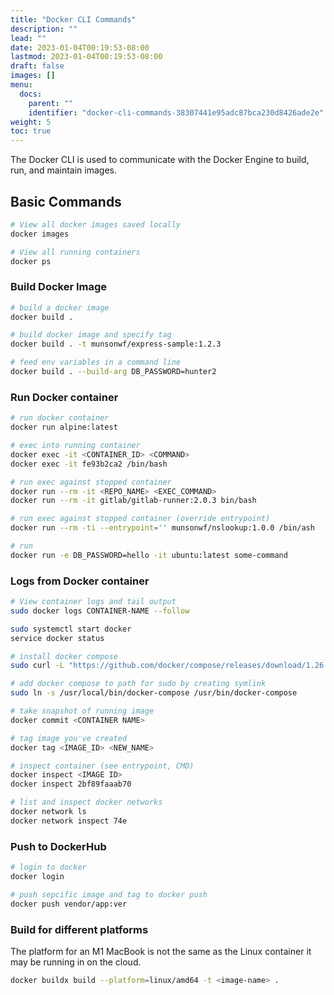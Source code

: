 ```yaml
---
title: "Docker CLI Commands"
description: ""
lead: ""
date: 2023-01-04T00:19:53-08:00
lastmod: 2023-01-04T00:19:53-08:00
draft: false
images: []
menu:
  docs:
    parent: ""
    identifier: "docker-cli-commands-38307441e95adc87bca230d8426ade2e"
weight: 5
toc: true
---
```


The Docker CLI is used to communicate with the Docker Engine to build, run, and maintain images.

## Basic Commands

```bash
# View all docker images saved locally
docker images

# View all running containers
docker ps
```

### Build Docker Image

```bash
# build a docker image
docker build .

# build docker image and specify tag
docker build . -t munsonwf/express-sample:1.2.3

# feed env variables in a command line
docker build . --build-arg DB_PASSWORD=hunter2
```

### Run Docker container

```bash
# run docker container
docker run alpine:latest

# exec into running container
docker exec -it <CONTAINER_ID> <COMMAND>
docker exec -it fe93b2ca2 /bin/bash

# run exec against stopped container
docker run --rm -it <REPO_NAME> <EXEC_COMMAND>
docker run --rm -it gitlab/gitlab-runner:2.0.3 bin/bash

# run exec against stopped container (override entrypoint)
docker run --rm -ti --entrypoint='' munsonwf/nslookup:1.0.0 /bin/ash

# run
docker run -e DB_PASSWORD=hello -it ubuntu:latest some-command
```

### Logs from Docker container

```bash
# View container logs and tail output
sudo docker logs CONTAINER-NAME --follow

sudo systemctl start docker
service docker status

# install docker compose
sudo curl -L "https://github.com/docker/compose/releases/download/1.26.2/docker-compose-$(uname -s)-$(uname -m)" -o /usr/local/bin/docker-compose

# add docker compose to path for sudo by creating symlink
sudo ln -s /usr/local/bin/docker-compose /usr/bin/docker-compose

```

```bash
# take snapshot of running image
docker commit <CONTAINER NAME>

# tag image you've created
docker tag <IMAGE_ID> <NEW_NAME>

# inspect container (see entrypoint, CMD)
docker inspect <IMAGE ID>
docker inspect 2bf89faaab70

# list and inspect docker networks
docker network ls
docker network inspect 74e
```

### Push to DockerHub

```bash
# login to docker
docker login

# push sepcific image and tag to docker push
docker push vendor/app:ver
```

### Build for different platforms

The platform for an M1 MacBook is not the same as the Linux container it may be running in on the cloud.

```bash
docker buildx build --platform=linux/amd64 -t <image-name> .
```
